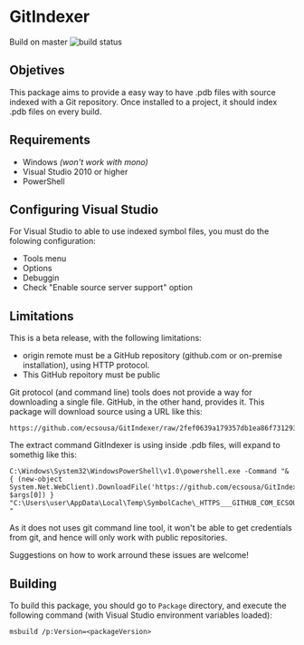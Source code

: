 # GitIndexer

Build on master ![build status](https://ci.appveyor.com/api/projects/status/github/ecsousa/GitIndexer?branch=master&svg=true)

## Objetives

This package aims to provide a easy way to have .pdb files with source indexed
with a Git repository. Once installed to a project, it should index .pdb files
on every build.

## Requirements

* Windows _(won't work with mono)_
* Visual Studio 2010 or higher
* PowerShell

## Configuring Visual Studio

For Visual Studio to able to use indexed symbol files, you must do the folowing
configuration:

* Tools menu
* Options
* Debuggin
* Check "Enable source server support" option


## Limitations

This is a beta release, with the following limitations:

* origin remote must be a GitHub repository (github.com or on-premise
  installation), using HTTP protocol.
* This GitHub repoitory must be public

Git protocol (and command line) tools does not provide a way for downloading a
single file. GitHub, in the other hand, provides it. This package will download
source using a URL like this:

    https://github.com/ecsousa/GitIndexer/raw/2fef0639a179357db1ea86f731293c930b45f086/GitIndexerTasks/GitIndex.fs

The extract command GitIndexer is using inside .pdb files, will expand to
somethig like this:

    C:\Windows\System32\WindowsPowerShell\v1.0\powershell.exe -Command "& { (new-object System.Net.WebClient).DownloadFile('https://github.com/ecsousa/GitIndexer/raw/2fef0639a179357db1ea86f731293c930b45f086/GitIndexerTasks/GitIndex.fs', $args[0]) } "C:\Users\user\AppData\Local\Temp\SymbolCache\_HTTPS___GITHUB_COM_ECSOUSA_GITINDEXER\GitIndexerTasks\GitIndex.fs\2fef0639a179357db1ea86f731293c930b45f086\GitIndex.fs" "

As it does not uses git command line tool, it won't be able to get credentials
from git, and hence will only work with public repositories.

Suggestions on how to work arround these issues are welcome!

## Building

To build this package, you should go to `Package` directory, and execute the
following command (with Visual Studio environment variables loaded):

    msbuild /p:Version=<packageVersion>
